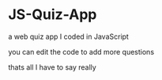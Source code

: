 # JS-Quiz-App
a web quiz app I coded in JavaScript

you can edit the code to add more questions

thats all I have to say really
